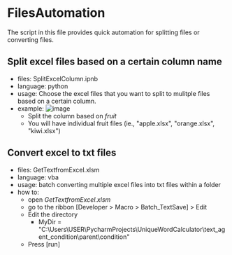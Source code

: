 # FilesAutomation

The script in this file provides quick automation for splitting files or converting files.

## Split excel files based on a certain column name
- files: SplitExcelColumn.ipnb
- language: python
- usage: Choose the excel files that you want to split to mulitple files based on a certain column.
- example: 
![image](https://user-images.githubusercontent.com/83806848/200459577-f643fa28-add5-42c8-9e3d-bbf9c527e6b9.png)
  - Split the column based on *fruit*
  - You will have individual fruit files (ie., "apple.xlsx", "orange.xlsx", "kiwi.xlsx")
  
## Convert excel to txt files
- files: GetTextfromExcel.xlsm
- language: vba
- usage: batch converting multiple excel files into txt files within a folder
- how to:
  - open *GetTextfromExcel.xlsm*
  - go to the ribbon [Developer > Macro > Batch_TextSave] > Edit
  - Edit the directory
    - MyDir = "C:\Users\USER\PycharmProjects\UniqueWordCalculator\text_agent_condition\parent\condition" 
  - Press [run]
